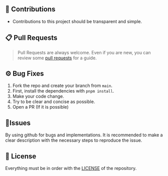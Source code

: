 
## 💪 Contributions

* Contributions to this project should be transparent and simple.

## 📋 Pull Requests

> Pull Requests are always welcome.
> Even if you are new, you can review some [pull requests](https://github.com/Ganyu-Studios/stelle-music/pulls?q=is%3Apr+is%3Aopen+label%3A"good+first+issue") for a guide.


## ⚙️ Bug Fixes

1. Fork the repo and create your branch from `main`.
2. First, install the dependencies with `pnpm install`.
3. Make your code change.
4. Try to be clear and concise as possible.
5. Open a PR (If it is possible)

## 🐛Issues

By using github for bugs and implementations. It is recommended to make a clear description with the necessary steps to reproduce the issue.

## 🐐 License

Everything must be in order with the [LICENSE](https://github.com/Ganyu-Studios/stelle-music/blob/main/LICENSE) of the repository.